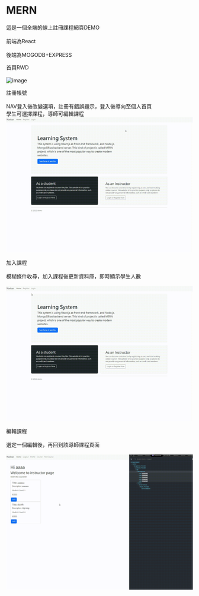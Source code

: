# MERN
這是一個全端的線上註冊課程網頁DEMO<br>  
前端為React<br>  
後端為MOGODB+EXPRESS<br>  

首頁RWD<br>  
![image](https://github.com/wang19903/MERN/blob/master/RWD.gif)

註冊帳號<br>  
NAV登入後改變選項，註冊有錯誤題示，登入後導向至個人首頁<br>
學生可選擇課程，導師可編輯課程<br> 
![image](https://github.com/wang19903/MERN/blob/master/register.gif)

加入課程<br>  
模糊條件收尋，加入課程後更新資料庫，即時顯示學生人數<br>  
![image](https://github.com/wang19903/MERN/blob/master/enroll.gif)

編輯課程<br>  
選定一個編輯後，再回到該導師課程頁面<br>  
![image](https://github.com/wang19903/MERN/blob/master/edit_course.gif)

